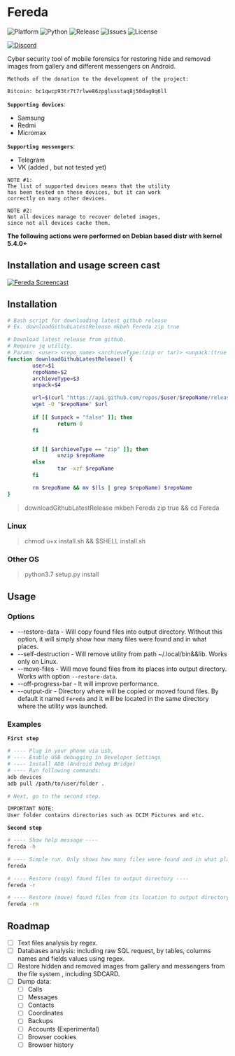 # Fereda

![Platform](https://img.shields.io/badge/Platform-all-RED)
![Python](https://img.shields.io/badge/Python-3.7|3.8-BRIGHTGREEN)
![Release](https://img.shields.io/github/v/release/mkbeh/Fereda)
![Issues](https://img.shields.io/github/issues/mkbeh/Fereda)
![License](https://img.shields.io/badge/License-GPLv3.0-Yellow)

[![Discord](https://user-images.githubusercontent.com/7288322/34429117-c74dbd12-ecb8-11e7-896d-46369cd0de5b.png)](https://discord.gg/Ftaynpe)

Cyber security tool of mobile forensics for restoring hide and removed images from gallery and different messengers on Android.

```lang
Methods of the donation to the development of the project:

Bitcoin: bc1qwcp93tr7t7rlwe86zpglusstaq8j50dag0q6ll
```

**`Supporting devices`**:

* Samsung
* Redmi
* Micromax

**`Supporting messengers`**:

* Telegram
* VK (added , but not tested yet)

```lang
NOTE #1:
The list of supported devices means that the utility 
has been tested on these devices, but it can work 
correctly on many other devices.

NOTE #2:
Not all devices manage to recover deleted images, 
since not all devices cache them.
```

**The following actions were performed on Debian based
distr with kernel 5.4.0+**

## **Installation and usage screen cast**

[![Fereda Screencast](https://img.youtube.com/vi/9rh5tERPF40/0.jpg)](https://www.youtube.com/watch?v=9rh5tERPF40&t=191s)

## Installation

```bash
# Bash script for downloading latest github release
# Ex. downloadGithubLatestRelease mkbeh Fereda zip true

# Download latest release from github.
# Require jq utility.
# Params: <user> <repo_name> <archieveType:(zip or tar)> <unpack:(true or false)>
function downloadGithubLatestRelease() {
        user=$1
        repoName=$2
        archieveType=$3
        unpack=$4

        url=$(curl "https://api.github.com/repos/$user/$repoName/releases/latest" | jq -r ".${archieveType}ball_url")
        wget -O "$repoName" $url
         
        if [[ $unpack = "false" ]]; then
                return 0
        fi


        if [[ $archieveType == "zip" ]]; then
                unzip $repoName
        else
                tar -xzf $repoName
        fi

        rm $repoName && mv $(ls | grep $repoName) $repoName
}
```

> downloadGithubLatestRelease mkbeh Fereda zip true && cd Fereda

### **Linux**

> chmod u+x install.sh && $SHELL install.sh

### **Other OS**

> python3.7 setup.py install

## Usage

### **Options**

* --restore-data - Will copy found files into output directory. Without this option, it will simply show how many files were found and in what places.
* --self-destruction - Will remove utility from path ~/.local/bin&&lib. Works only on Linux.
* --move-files - Will move found files from its places into output directory. Works with option `--restore-data`.
* --off-progress-bar - It will improve performance.
* --output-dir - Directory where will be copied or moved found files. By default it named `Fereda` and it will be located in the same directory where the utility was launched.

### **Examples**

**`First step`**

```bash
# ---- Plug in your phone via usb,
# ---- Enable USB debugging in Developer Settings
# ---- Install ADB (Android Debug Bridge)
# ---- Run following commands:
adb devices
adb pull /path/to/user/folder .

# Next, go to the second step.

IMPORTANT NOTE:
User folder contains directories such as DCIM Pictures and etc.
```

**`Second step`**

```bash
# ---- Show help message ----
fereda -h

# ---- Simple run. Only shows how many files were found and in what places ----
fereda

# ---- Restore (copy) found files to output directory ----
fereda -r

# ---- Restore (move) found files from its location to output directory ----
fereda -rm
```

## Roadmap

* [ ] Text files analysis by regex.
* [ ] Databases analysis: including raw SQL request, 
by tables, columns names and fields values using regex.
* [ ] Restore hidden and removed images from gallery and
messengers from the file system , including SDCARD.
* [ ] Dump data:
    * [ ] Calls
    * [ ] Messages
    * [ ] Contacts
    * [ ] Coordinates
    * [ ] Backups
    * [ ] Accounts (Experimental)
    * [ ] Browser cookies
    * [ ] Browser history